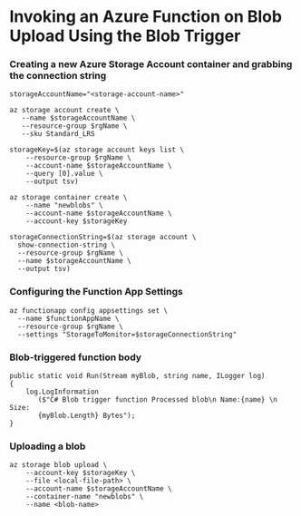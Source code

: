 # Invoking an Azure Function on Blob Upload Using the Blob Trigger


### Creating a new Azure Storage Account container and grabbing the connection string
```
storageAccountName="<storage-account-name>"

az storage account create \
   --name $storageAccountName \
   --resource-group $rgName \
   --sku Standard_LRS

storageKey=$(az storage account keys list \
    --resource-group $rgName \
    --account-name $storageAccountName \
    --query [0].value \
    --output tsv)

az storage container create \
    --name "newblobs" \
    --account-name $storageAccountName \
    --account-key $storageKey

storageConnectionString=$(az storage account \
  show-connection-string \
  --resource-group $rgName \
  --name $storageAccountName \
  --output tsv)
```

### Configuring the Function App Settings
```
az functionapp config appsettings set \
  --name $functionAppName \
  --resource-group $rgName \
  --settings "StorageToMonitor=$storageConnectionString"
```

### Blob-triggered function body
```
public static void Run(Stream myBlob, string name, ILogger log)
{
    log.LogInformation
       ($"C# Blob trigger function Processed blob\n Name:{name} \n Size: 
       {myBlob.Length} Bytes");
}
```

### Uploading a blob
```
az storage blob upload \
    --account-key $storageKey \
    --file <local-file-path> \
    --account-name $storageAccountName \
    --container-name "newblobs" \
    --name <blob-name>
```